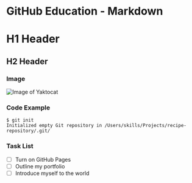 # GitHub Education - Markdown 
# H1 Header
## H2 Header

### Image
![Image of Yaktocat](https://octodex.github.com/images/yaktocat.png)

### Code Example
```
$ git init
Initialized empty Git repository in /Users/skills/Projects/recipe-repository/.git/
```

### Task List
- [ ] Turn on GitHub Pages
- [ ] Outline my portfolio
- [ ] Introduce myself to the world
